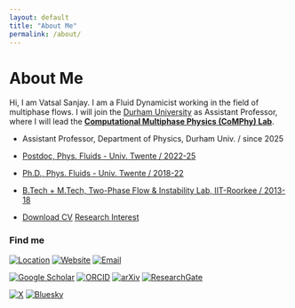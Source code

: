 ```yaml
---
layout: default
title: "About Me"
permalink: /about/
---
```


<script>
  // Check if we're being accessed directly
  if (window.location.pathname === '/about/' || window.location.pathname === '/about') {
    // Redirect to the home page's about section
    window.location.replace("/#about");
  }
</script>

<!-- Fallback content in case JavaScript is disabled -->
# About Me

Hi, I am Vatsal Sanjay. I am a Fluid Dynamicist working in the field of multiphase flows. I will join the [Durham University](https://durham.ac.uk) as Assistant Professor, where I will lead the [**Computational Multiphase Physics (CoMPhy) Lab**](https://comphy-lab.org).

- Assistant Professor, Department of Physics, Durham Univ. / since 2025
- [Postdoc, Phys. Fluids - Univ. Twente / 2022-25](https://pof.tnw.utwente.nl/people/profile/1330)
- [Ph.D., Phys. Fluids - Univ. Twente / 2018-22](https://doi.org/10.3990/1.9789036554077)
- [B.Tech + M.Tech, Two-Phase Flow & Instability Lab, IIT-Roorkee / 2013-18](http://dx.doi.org/10.13140/RG.2.2.22294.04166)

- [<i class="fa-solid fa-download"></i> Download CV](https://raw.githubusercontent.com/VatsalSy/Vatsal_CV/master/Vatsal_CV.pdf) [<i class="fa-solid fa-book"></i> Research Interest](https://comphy-lab.org/research)

### Find me
[![Location](https://img.shields.io/badge/-Physics%20of%20Fluids-4285F4?style=flat&logo=googlemaps&logoColor=white)](https://maps.app.goo.gl/jSTCYnfcndF1uZPV8)
[![Website](https://img.shields.io/badge/-comphy--lab.org-4285F4?style=flat&logo=googlechrome&logoColor=white)](http://www.comphy-lab.org)
[![Email](https://img.shields.io/badge/-mailto:vatsalsy@comphy--lab.org-EA4335?style=flat&logo=gmail&logoColor=white)](mailto:vatsalsy@comphy-lab.org)

[![Google Scholar](https://img.shields.io/badge/-Google%20Scholar-4285F4?style=flat&logo=googlescholar&logoColor=white)](https://scholar.google.com/citations?user=tHb_qZoAAAAJ&hl=nl&oi=ao)
[![ORCID](https://img.shields.io/badge/-ORCID-A6CE39?style=flat&logo=orcid&logoColor=white)](https://orcid.org/0000-0002-4293-6099)
[![arXiv](https://img.shields.io/badge/-arXiv-B31B1B?style=flat&logo=arxiv&logoColor=white)](https://arxiv.org/search/?query=vatsal+sanjay&searchtype=all&source=header)
[![ResearchGate](https://img.shields.io/badge/-ResearchGate-00CCBB?style=flat&logo=researchgate&logoColor=white)](https://www.researchgate.net/profile/Vatsal-Sanjay-2)

[![X](https://img.shields.io/badge/-@VatsalSanjay-000000?style=flat&logo=x&logoColor=white)](https://twitter.com/VatsalSanjay)
[![Bluesky](https://img.shields.io/badge/-@comphy--lab.org-0285FF?style=flat&logo=bluesky&logoColor=white)](https://bsky.app/profile/comphy-lab.org) 
